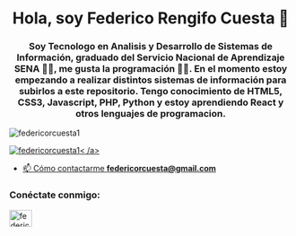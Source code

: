 <h1 align="center">Hola, soy Federico Rengifo Cuesta 👋</h1>
<h3 align="center">Soy Tecnologo en Analisis y Desarrollo de Sistemas de Información, graduado del Servicio Nacional de Aprendizaje SENA 👨‍💻, me gusta la programación 👨‍🏫. En el momento estoy empezando a realizar distintos sistemas de información para subirlos a este repositorio. Tengo conocimiento de HTML5, CSS3, Javascript, PHP, Python y estoy aprendiendo React y otros lenguajes de programacion.</h3>

<p align="left"> <img src ="https://komarev.com/ghpvc/?username=federicorcuesta1&label=Profile%20views&color=0e75b6&style=flat" alt="federicorcuesta1" /> </p>

<p align="left"> <a href="https ://github.com/ryo-ma/github-perfil-trofeo"><img src="https://github-perfil-trofeo.vercel.app/?username=federicorcuesta1" alt="federicorcuesta1" />< /a> </p>

- 📫 Cómo contactarme **federicorcuesta@gmail.com**

<h3 align="left">Conéctate conmigo:</h3>
<p align="left">
<a href="https://twitter.com/federicorcuesta" target="blank"><img align="center" src="https://raw.githubusercontent.com/rahuldkjain/github-profile-readme-generator /master/src/images/icons/Social/twitter.svg" alt="federicorcuesta" height="30" width="40" /></a>
</p>

